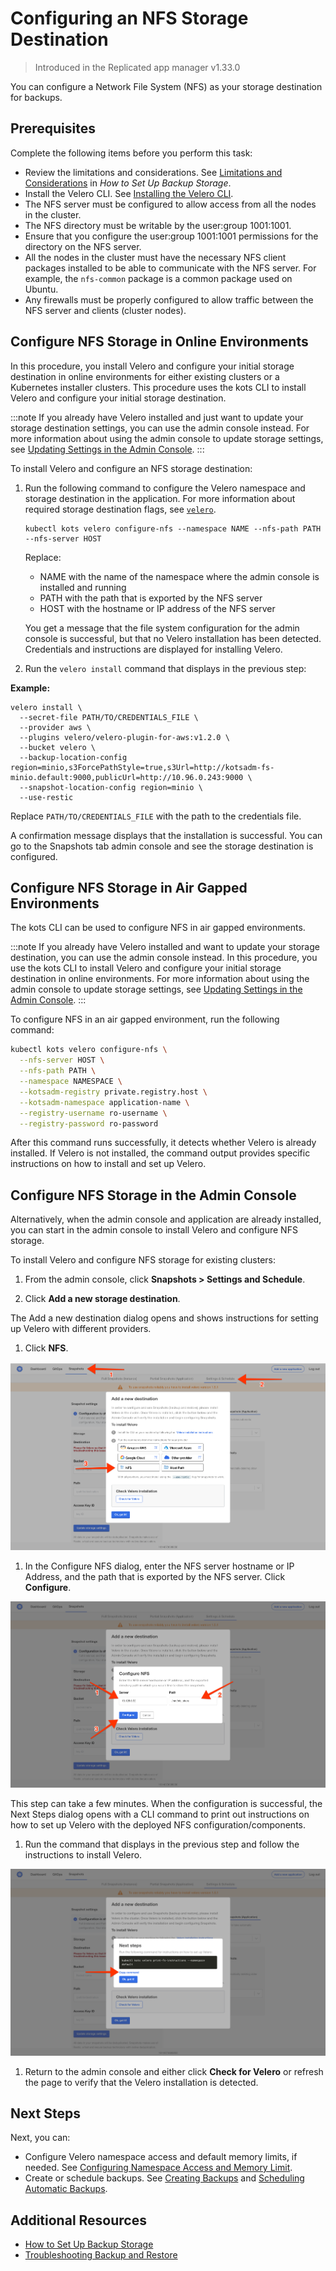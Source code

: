 # Configuring an NFS Storage Destination

> Introduced in the Replicated app manager v1.33.0

You can configure a Network File System (NFS) as your storage destination for backups.

## Prerequisites

Complete the following items before you perform this task:

* Review the limitations and considerations. See [Limitations and Considerations](snapshots-understanding#limitations-and-considerations) in _How to Set Up Backup Storage_.
* Install the Velero CLI. See [Installing the Velero CLI](snapshots-velero-cli-installing).
* The NFS server must be configured to allow access from all the nodes in the cluster.
* The NFS directory must be writable by the user:group 1001:1001.
* Ensure that you configure the user:group 1001:1001 permissions for the directory on the NFS server.
* All the nodes in the cluster must have the necessary NFS client packages installed to be able to communicate with the NFS server. For example, the `nfs-common` package is a common package used on Ubuntu.
* Any firewalls must be properly configured to allow traffic between the NFS server and clients (cluster nodes).

## Configure NFS Storage in Online Environments

In this procedure, you install Velero and configure your initial storage destination in online environments for either existing clusters or a Kubernetes installer clusters. This procedure uses the kots CLI to install Velero and configure your initial storage destination.

:::note
If you already have Velero installed and just want to update your storage destination settings, you can use the admin console instead. For more information about using the admin console to update storage settings, see [Updating Settings in the Admin Console](snapshots-updating-with-admin-console).
:::

To install Velero and configure an NFS storage destination:

1. Run the following command to configure the Velero namespace and storage destination in the application. For more information about required storage destination flags, see [`velero`](/reference/kots-cli-velero-index).

    ```
    kubectl kots velero configure-nfs --namespace NAME --nfs-path PATH --nfs-server HOST
    ```

    Replace:

    - NAME with the name of the namespace where the admin console is installed and running
    - PATH with the path that is exported by the NFS server
    - HOST with the hostname or IP address of the NFS server

    You get a message that the file system configuration for the admin console is successful, but that no Velero installation has been detected. Credentials and instructions are displayed for installing Velero.

1. Run the `velero install` command that displays in the previous step:

  **Example:**

  ```
  velero install \
    --secret-file PATH/TO/CREDENTIALS_FILE \
    --provider aws \
    --plugins velero/velero-plugin-for-aws:v1.2.0 \
    --bucket velero \
    --backup-location-config region=minio,s3ForcePathStyle=true,s3Url=http://kotsadm-fs-minio.default:9000,publicUrl=http://10.96.0.243:9000 \
    --snapshot-location-config region=minio \
    --use-restic
  ```

  Replace `PATH/TO/CREDENTIALS_FILE` with the path to the credentials file.

  A confirmation message displays that the installation is successful. You can go to the Snapshots tab admin console and see the storage destination is configured.

## Configure NFS Storage in Air Gapped Environments

The kots CLI can be used to configure NFS in air gapped environments.

:::note
If you already have Velero installed and want to update your storage destination, you can use the admin console instead. In this procedure, you use the kots CLI to install Velero and configure your initial storage destination in online environments. For more information about using the admin console to update storage settings, see [Updating Settings in the Admin Console](snapshots-updating-with-admin-console).
:::

To configure NFS in an air gapped environment, run the following command:

  ```bash
  kubectl kots velero configure-nfs \
    --nfs-server HOST \
    --nfs-path PATH \
    --namespace NAMESPACE \
    --kotsadm-registry private.registry.host \
    --kotsadm-namespace application-name \
    --registry-username ro-username \
    --registry-password ro-password
  ```
After this command runs successfully, it detects whether Velero is already installed. If Velero is not installed, the command output provides specific instructions on how to install and set up Velero.


## Configure NFS Storage in the Admin Console

Alternatively, when the admin console and application are already installed, you can start in the admin console to install Velero and configure NFS storage.

To install Velero and configure NFS storage for existing clusters:

1. From the admin console, click **Snapshots > Settings and Schedule**.

1. Click **Add a new storage destination**.

  The Add a new destination dialog opens and shows instructions for setting up Velero with different providers.

1. Click **NFS**.

  ![Snapshot Provider NFS](/images/snapshot-provider-nfs.png)

1. In the Configure NFS dialog, enter the NFS server hostname or IP Address, and the path that is exported by the NFS server. Click **Configure**.

  ![Snapshot Provider NFS Fields](/images/snapshot-provider-nfs-fields.png)

  This step can take a few minutes. When the configuration is successful, the Next Steps dialog opens with a CLI command to print out instructions on how to set up Velero with the deployed NFS configuration/components.

1. Run the command that displays in the previous step and follow the instructions to install Velero.

  ![Snapshot Provider File System Next Steps](/images/snapshot-provider-fs-next-steps.png)

1. Return to the admin console and either click **Check for Velero** or refresh the page to verify that the Velero installation is detected.

## Next Steps

Next, you can:

* Configure Velero namespace access and default memory limits, if needed. See [Configuring Namespace Access and Memory Limit](snapshots-velero-installing-config).
* Create or schedule backups. See [Creating Backups](snapshots-creating) and [Scheduling Automatic Backups](snapshots-scheduling).

## Additional Resources

* [How to Set Up Backup Storage](snapshots-understanding)
* [Troubleshooting Backup and Restore](snapshots-troubleshooting-backup-restore)
